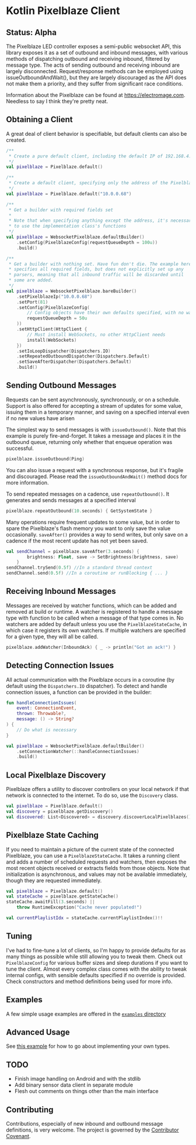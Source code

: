Kotlin Pixelblaze Client
========================

Status: Alpha
----------------------

The Pixelblaze LED controller exposes a semi-public websocket API, this library exposes it as a set of outbound and
inbound messages, with various methods of dispatching outbound and receiving inbound, filtered by message type. The
acts of sending outbound and receiving inbound are largely disconnected. Request/response methods can be employed
using issueOutboundAndWait(), but they are largely discouraged as the API does not make them a priority, and they
suffer from significant race conditions.

Information about the Pixelblaze can be found at https://electromage.com. Needless to say I think they're pretty neat.


Obtaining a Client
------------------

A great deal of client behavior is specifiable, but default clients can also be created.

```kotlin
/**
 * Create a pure default client, including the default IP of 192.168.4.1
 */
val pixelblaze = Pixelblaze.default()

/**
 * Create a default client, specifying only the address of the Pixelblaze
 */
val pixelblaze = Pixelblaze.default("10.0.0.68")

/**
 * Get a builder with required fields set
 *
 * Note that when specifying anything except the address, it's necessary 
 * to use the implementation class's functions
 */
val pixelblaze = WebsocketPixelblaze.defaultBuilder()
    .setConfig(PixelblazeConfig(requestQueueDepth = 100u))
    .build()

/**
 * Get a builder with nothing set. Have fun don't die. The example here 
 * specifies all required fields, but does not explicitly set up any 
 * parsers, meaning that all inbound traffic will be discarded until 
 * some are added.
 */
val pixelblaze = WebsocketPixelblaze.bareBuilder()
    .setPixelblazeIp("10.0.0.68")
    .setPort(81)
    .setConfig(PixelblazeConfig(
        // Config objects have their own defaults specified, with no way to avoid them
        requestQueueDepth = 50u  
    ))
    .setHttpClient(HttpClient {
        // Must install WebSockets, no other HttpClient needs
        install(WebSockets) 
    })
    .setIoLoopDispatcher(Dispatchers.IO)
    .setRepeatedOutboundDispatcher(Dispatchers.Default)
    .setSaveAfterDispatcher(Dispatchers.Default)
    .build()
```

Sending Outbound Messages
-------------------------

Requests can be sent asynchronously, synchronously, or on a schedule. Support is also offered for accepting a stream of
updates for some value, issuing them in a temporary manner, and saving on a specified interval even if no new values
have arisen

The simplest way to send messages is with `issueOutbound()`. Note that this example is purely fire-and-forget.
It takes a message and places it in the outbound queue, returning only whether that enqueue operation was successful.

```kotlin
pixelblaze.issueOutbound(Ping)
```

You can also issue a request with a synchronous response, but it's fragile and discouraged. Please read the
`issueOutboundAndWait()` method docs for more information.

To send repeated messages on a cadence, use `repeatOutbound()`. It generates and sends messages at a specified interval

```kotlin
pixelblaze.repeatOutbound(10.seconds) { GetSystemState }
```

Many operations require frequent updates to some value, but in order to spare the Pixelblaze's flash memory you want
to only save the value occasionally. `saveAfter()` provides a way to send writes, but only save on a cadence if the
most recent update has not yet been saved.

```kotlin
val sendChannel = pixelblaze.saveAfter(3.seconds) { 
        brightness: Float, save -> SetBrightness(brightness, save) 
    }
sendChannel.trySend(0.5f) //In a standard thread context
sendChannel.send(0.5f) //In a coroutine or runBlocking { ... }
```

Receiving Inbound Messages
--------------------------

Messages are received by watcher functions, which can be added and removed at build or runtime. A watcher is registered
to handle a message type with function to be called when a message of that type comes in. No watchers are added
by default unless you use the `PixelblazeStateCache`, in which case it registers its own watchers. If multiple
watchers are specified for a given type, they will all be called.

```kotlin
pixelblaze.addWatcher(InboundAck) { _ -> println("Got an ack!") }
```

Detecting Connection Issues
---------------------------

All actual communication with the Pixelblaze occurs in a coroutine (by default using the `Dispatchers.IO` dispatcher).
To detect and handle connection issues, a function can be provided in the builder:

```kotlin
fun handleConnectionIssues(
    event: ConnectionEvent, 
    thrown: Throwable?,
    message: () -> String?
) {
    // Do what is necessary
}

val pixelblaze = WebsocketPixelblaze.defaultBuilder()
    .setConnectionWatcher(::handleConnectionIssues)
    .build()

```

Local Pixelblaze Discovery
--------------------------

Pixelblaze offers a utility to discover controllers on your local network if that network is connected to the internet.
To do so, use the `Discovery` class.

```kotlin
val pixelblaze = Pixelblaze.default()
val discovery = pixelblaze.getDiscovery()
val discovered: List<Discovered> = discovery.discoverLocalPixelblazes()
```


Pixelblaze State Caching
------------------------

If you need to maintain a picture of the current state of the connected Pixelblaze, you can use a 
`PixelblazeStateCache`. It takes a running client and adds a number of scheduled requests and watchers, then exposes
the most recent objects received or extracts fields from those objects. Note that initialization is asynchronous, and
values may not be available immediately, though they are requested immediately.

```kotlin
val pixelblaze = Pixelblaze.default()
val stateCache = pixelblaze.getStateCache()
stateCache.awaitFill(3.seconds) || 
    throw RuntimeException("Cache never populated!")

val currentPlaylistIdx = stateCache.currentPlaylistIndex()!!
```


Tuning
------

I've had to fine-tune a lot of clients, so I'm happy to provide defaults for as many things as possible while still
allowing you to tweak them. Check out `PixelblazeConfig` for various buffer sizes and sleep durations if you want to
tune the client. Almost every complex class comes with the ability to tweak internal configs, with sensible defaults
specified if no override is provided. Check constructors and method definitions being used for more info.


Examples
-------

A few simple usage examples are offered in the 
[`examples` directory](/core/src/main/kotlin/industries/hannah/pixelblaze/examples)


Advanced Usage
--------------

See [this example](/core/src/main/kotlin/industries/hannah/pixelblaze/examples/CustomMessages.kt) for how to go about
implementing your own types.


TODO
----

- Finish image handling on Android and with the stdlib
- Add binary sensor data client in separate module
- Flesh out comments on things other than the main interface


Contributing
------------

Contributions, especially of new inbound and outbound message definitions, is very welcome. The project is governed by
the [Contributor Covenant](ContributorCovenant.md).
